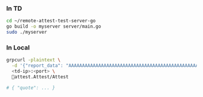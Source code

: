 ### In TD
```bash
cd ~/remote-attest-test-server-go
go build -o myserver server/main.go
sudo ./myserver
```

### In Local
```bash
grpcurl -plaintext \
  -d '{"report_data": "AAAAAAAAAAAAAAAAAAAAAAAAAAAAAAAAAAAAAAAAAAAAAAAAAAAAAAAAAAAAAAAAAAAAAA=="}' \
  <td-ip>:<port> \
  attest.Attest/Attest

# { "quote": ... }
```

